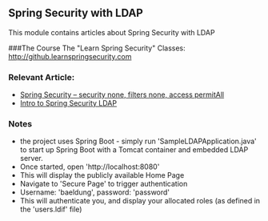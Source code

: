 ## Spring Security with LDAP

This module contains articles about Spring Security with LDAP

###The Course
The "Learn Spring Security" Classes: http://github.learnspringsecurity.com

### Relevant Article: 
- [Spring Security – security none, filters none, access permitAll](http://www.baeldung.com/security-none-filters-none-access-permitAll)
- [Intro to Spring Security LDAP](http://www.baeldung.com/spring-security-ldap)

### Notes
- the project uses Spring Boot - simply run 'SampleLDAPApplication.java' to start up Spring Boot with a Tomcat container and embedded LDAP server.
- Once started, open 'http://localhost:8080'
- This will display the publicly available Home Page
- Navigate to 'Secure Page' to trigger authentication
- Username: 'baeldung', password: 'password'
- This will authenticate you, and display your allocated roles (as defined in the 'users.ldif' file)

